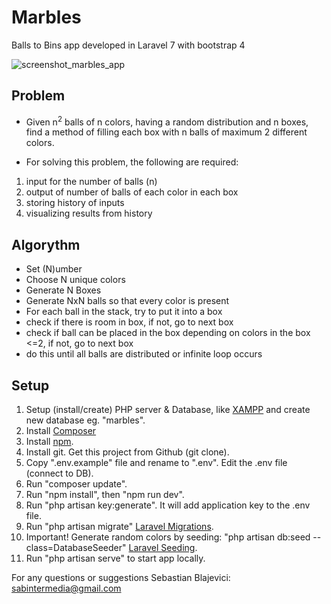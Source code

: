 # Marbles

Balls to Bins app developed in Laravel 7 with bootstrap 4

<p><img src="https://www.sabintermedia.ro/wp-content/uploads/2020/08/marbles-preview.png" alt="screenshot_marbles_app" border="0"></p>

## Problem

- Given n<sup>2</sup> balls of n colors, having a random distribution and n boxes, find a method of filling each box with n balls of maximum 2 different colors.

- For solving this problem, the following are required:

1. input for the number of balls (n)
2. output of number of balls of each color in each box
3. storing history of inputs
4. visualizing results from history

## Algorythm

- Set (N)umber
- Choose N unique colors
- Generate N Boxes
- Generate NxN balls so that every color is present
- For each ball in the stack, try to put it into a box
- check if there is room in box, if not, go to next box
- check if ball can be placed in the box depending on colors in the box <=2, if not, go to next box
- do this until all balls are distributed or infinite loop occurs

## Setup

1. Setup (install/create) PHP server & Database, like [XAMPP](https://www.apachefriends.org/ro/index.html) and create new database eg. "marbles".
2. Install [Composer](https://getcomposer.org/doc/00-intro.md)
3. Install [npm](https://docs.npmjs.com/getting-started/installing-node).
4. Install git. Get this project from Github (git clone).
5. Copy ".env.example" file and rename to ".env". Edit the .env file (connect to DB).
6. Run "composer update".
7. Run "npm install", then "npm run dev".
8. Run "php artisan key:generate". It will add application key to the .env file.
9. Run "php artisan migrate" [Laravel Migrations](https://laravel.com/docs/7.x/migrations).
10. Important! Generate random colors by seeding: "php artisan db:seed --class=DatabaseSeeder" [Laravel Seeding](https://laravel.com/docs/7.x/seeding).
11. Run "php artisan serve" to start app locally.

For any questions or suggestions
Sebastian Blajevici: sabintermedia@gmail.com
